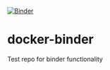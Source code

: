 [![Binder](http://mybinder.org/badge.svg)](http://mybinder.org/repo/underworldcode/docker-binder)

# docker-binder
Test repo for binder functionality
